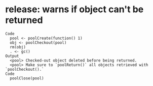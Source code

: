 # release: warns if object can't be returned

    Code
      pool <- poolCreate(function() 1)
      obj <- poolCheckout(pool)
      rm(obj)
      . <- gc()
    Output
      <pool> Checked-out object deleted before being returned.
      <pool> Make sure to `poolReturn()` all objects retrieved with `poolCheckout().`
    Code
      poolClose(pool)

